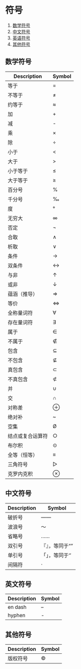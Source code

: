 # 符号

1.  [数学符号](#数学符号)
2.  [中文符号](#中文符号)
3.  [英语符号](#英文符号)
4.  [其他符号](#其他符号)

## 数学符号

| Description      | Symbol |
| ---------------- | ------ |
| 等于             | =      |
| 不等于           | ≠      |
| 约等于           | ≈      |
| 加               | +      |
| 减               | -      |
| 乘               | ×      |
| 除               | ÷      |
| 小于             | <      |
| 大于             | >      |
| 小于等于         | ≤      |
| 大于等于         | ≥      |
| 百分号           | %      |
| 千分号           | ‰      |
| 度               | °      |
| 无穷大           | ∞      |
| 否定             | ¬      |
| 合取             | ∧      |
| 析取             | ∨      |
| 条件             | →      |
| 双条件           | ↔      |
| 与非             | ↑      |
| 或非             | ↓      |
| 蕴涵（推导）     | ⇒      |
| 等价             | ⇔      |
| 全称量词符       | ∀      |
| 存在量词符       | ∃      |
| 属于             | ∈      |
| 不属于           | ∉      |
| 包含             | ⊆      |
| 不包含           | ⊈      |
| 真包含           | ⊂      |
| 不真包含         | ⊄      |
| 并               | ∪      |
| 交               | ∩      |
| 对称差           | ⊕      |
| 绝对补           | ~      |
| 空集             | Ø      |
| 结点或复合运算符 | ○      |
| 布尔积           | ⊙      |
| 全等（恒等）     | ≡      |
| 三角符号         | ▷      |
| 克罗内克积       | ⊗      |

## 中文符号

| Description | Symbol         |
| ----------- | -------------- |
| 破折号      | ——             |
| 波浪号      | ～             |
| 省略号      | ……             |
| 双引号      | 『』，等同于“” |
| 单引号      | 「」，等同于‘’ |
| 间隔符      | ·              |

## 英文符号

| Description | Symbol |
| ----------- | ------ |
| en dash     | –      |
| hyphen      | -      |

## 其他符号

| Description | Symbol |
| ----------- | ------ |
| 版权符号    | ©      |
